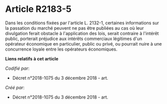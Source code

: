 # Article R2183-5

Dans les conditions fixées par l'article L. 2132-1, certaines informations sur la passation du marché peuvent ne pas être
publiées au cas où leur divulgation ferait obstacle à l'application des lois, serait contraire à l'intérêt public, porterait
préjudice aux intérêts commerciaux légitimes d'un opérateur économique en particulier, public ou privé, ou pourrait nuire à
une concurrence loyale entre les opérateurs économiques.

**Liens relatifs à cet article**

_Codifié par_:

  - Décret n°2018-1075 du 3 décembre 2018 - art.

_Créé par_:

  - Décret n°2018-1075 du 3 décembre 2018 - art.
